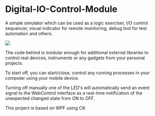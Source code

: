 # Digital-IO-Control-Module


A simple simulator which can be used as a logic exerciser, I/O control sequencer, visual indicator for remote monitoring, debug tool for test automation and others.

![](https://github.com/EdoLabWorks/xedo-imgs/blob/master/BlueIOModule.png)

The code behind is modular enough for additional external libraries to control real devices, instruments or any gadgets from your personal projects.

To start off, you can start/close, control any running processes in your computer using your mobile device.

[](https://github.com/EdoLabWorks/xedo-imgs/blob/master/OverviewIOModule.png)

Turning off manually one of the LED's will automatically send an event signal to the WebControl interface as a real-time notification of the unexpected changed state from ON to OFF.     

This project is based on WPF using C#.


